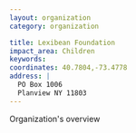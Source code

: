 ```yaml
---
layout: organization
category: organization

title: Lexibean Foundation
impact_area: Children
keywords: 
coordinates: 40.7804,-73.4778
address: |
  PO Box 1006
  Planview NY 11803
---
```

Organization's overview
